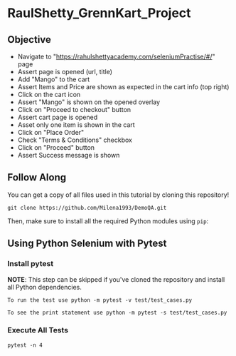 # RaulShetty_GrennKart_Project 

## Objective

*  Navigate to "https://rahulshettyacademy.com/seleniumPractise/#/" page
*  Assert page is opened (url, title)
*  Add "Mango" to the cart
*  Assert Items and Price are shown as expected in the cart info (top right)
*  Click on the cart icon
*  Assert "Mango" is shown on the opened overlay
*  Click on "Proceed to checkout" button
*  Assert cart page is opened
*  Asset only one item is shown in the cart
*  Click on "Place Order"
*  Check "Terms & Conditions" checkbox
*  Click on "Proceed" button
*  Assert Success message is shown

## Follow Along

You can get a copy of all files used in this tutorial by cloning this repository!

```shell
git clone https://github.com/Milena1993/DemoQA.git
```

Then, make sure to install all the required Python modules using `pip`:

## Using Python Selenium with Pytest
### Install pytest

**NOTE**: This step can be skipped if you've cloned the repository and install all Python dependencies.

```shell
To run the test use python -m pytest -v test/test_cases.py
```

```shell
To see the print statement use python -m pytest -s test/test_cases.py
```
### Execute All Tests

```shell
pytest -n 4 
```

